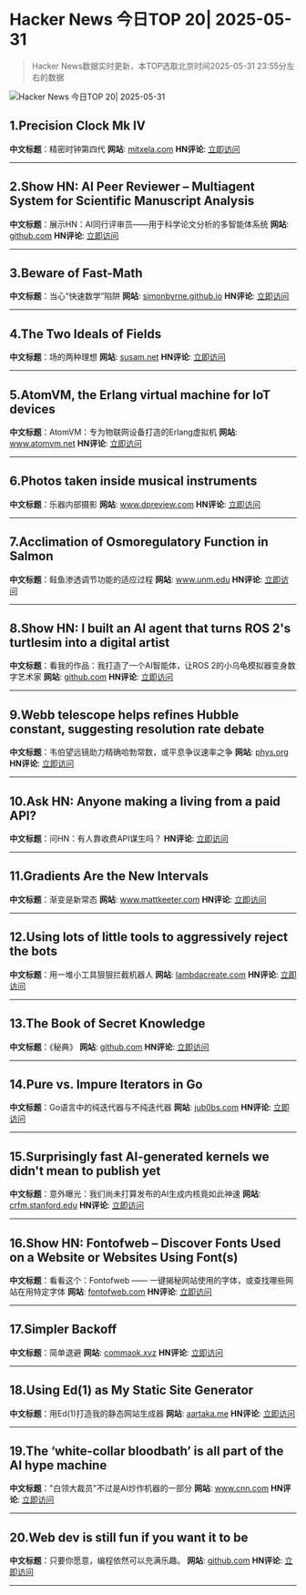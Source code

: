 # Hacker News 今日TOP 20| 2025-05-31

> Hacker News数据实时更新，本TOP选取北京时间2025-05-31 23:55分左右的数据

![Hacker News 今日TOP 20| 2025-05-31](https://img.chuhaix.com/2024/0910_imageFile-1665440404179-628424718_1725901191.png)

## 1.Precision Clock Mk IV
**中文标题**：精密时钟第四代
**网站**:  <a href='https://mitxela.com/projects/precision_clock_mk_iv' target='_blank' rel='nofollow'>mitxela.com</a>
**HN评论**:  <a href='https://news.ycombinator.com/item?id=44144750&utm_source=www.chuhaix.com' target='_blank' rel='nofollow'>立即访问</a>

---

## 2.Show HN: AI Peer Reviewer – Multiagent System for Scientific Manuscript Analysis
**中文标题**：展示HN：AI同行评审员——用于科学论文分析的多智能体系统
**网站**:  <a href='https://github.com/robertjakob/rigorous' target='_blank' rel='nofollow'>github.com</a>
**HN评论**:  <a href='https://news.ycombinator.com/item?id=44144280&utm_source=www.chuhaix.com' target='_blank' rel='nofollow'>立即访问</a>

---

## 3.Beware of Fast-Math
**中文标题**：当心“快速数学”陷阱
**网站**:  <a href='https://simonbyrne.github.io/notes/fastmath/' target='_blank' rel='nofollow'>simonbyrne.github.io</a>
**HN评论**:  <a href='https://news.ycombinator.com/item?id=44142472&utm_source=www.chuhaix.com' target='_blank' rel='nofollow'>立即访问</a>

---

## 4.The Two Ideals of Fields
**中文标题**：场的两种理想
**网站**:  <a href='https://susam.net/two-ideals-of-fields.html' target='_blank' rel='nofollow'>susam.net</a>
**HN评论**:  <a href='https://news.ycombinator.com/item?id=44144331&utm_source=www.chuhaix.com' target='_blank' rel='nofollow'>立即访问</a>

---

## 5.AtomVM, the Erlang virtual machine for IoT devices
**中文标题**：AtomVM：专为物联网设备打造的Erlang虚拟机
**网站**:  <a href='https://www.atomvm.net/' target='_blank' rel='nofollow'>www.atomvm.net</a>
**HN评论**:  <a href='https://news.ycombinator.com/item?id=44115897&utm_source=www.chuhaix.com' target='_blank' rel='nofollow'>立即访问</a>

---

## 6.Photos taken inside musical instruments
**中文标题**：乐器内部摄影
**网站**:  <a href='https://www.dpreview.com/photography/5400934096/probe-lenses-and-focus-stacking-the-secrets-to-incredible-photos-taken-inside-instruments' target='_blank' rel='nofollow'>www.dpreview.com</a>
**HN评论**:  <a href='https://news.ycombinator.com/item?id=44139626&utm_source=www.chuhaix.com' target='_blank' rel='nofollow'>立即访问</a>

---

## 7.Acclimation of Osmoregulatory Function in Salmon
**中文标题**：鲑鱼渗透调节功能的适应过程
**网站**:  <a href='https://www.unm.edu/~toolson/salmon_osmoregulation.html' target='_blank' rel='nofollow'>www.unm.edu</a>
**HN评论**:  <a href='https://news.ycombinator.com/item?id=44144543&utm_source=www.chuhaix.com' target='_blank' rel='nofollow'>立即访问</a>

---

## 8.Show HN: I built an AI agent that turns ROS 2's turtlesim into a digital artist
**中文标题**：看我的作品：我打造了一个AI智能体，让ROS 2的小乌龟模拟器变身数字艺术家
**网站**:  <a href='https://github.com/Yutarop/turtlesim_agent' target='_blank' rel='nofollow'>github.com</a>
**HN评论**:  <a href='https://news.ycombinator.com/item?id=44143244&utm_source=www.chuhaix.com' target='_blank' rel='nofollow'>立即访问</a>

---

## 9.Webb telescope helps refines Hubble constant, suggesting resolution rate debate
**中文标题**：韦伯望远镜助力精确哈勃常数，或平息争议速率之争
**网站**:  <a href='https://phys.org/news/2025-05-webb-telescope-refines-hubble-constant.html' target='_blank' rel='nofollow'>phys.org</a>
**HN评论**:  <a href='https://news.ycombinator.com/item?id=44114309&utm_source=www.chuhaix.com' target='_blank' rel='nofollow'>立即访问</a>

---

## 10.Ask HN: Anyone making a living from a paid API?
**中文标题**：问HN：有人靠收费API谋生吗？
**HN评论**:  <a href='https://news.ycombinator.com/item?id=44144473&utm_source=www.chuhaix.com' target='_blank' rel='nofollow'>立即访问</a>

---

## 11.Gradients Are the New Intervals
**中文标题**：渐变是新常态
**网站**:  <a href='https://www.mattkeeter.com/blog/2025-05-14-gradients/' target='_blank' rel='nofollow'>www.mattkeeter.com</a>
**HN评论**:  <a href='https://news.ycombinator.com/item?id=44142266&utm_source=www.chuhaix.com' target='_blank' rel='nofollow'>立即访问</a>

---

## 12.Using lots of little tools to aggressively reject the bots
**中文标题**：用一堆小工具狠狠拦截机器人
**网站**:  <a href='https://lambdacreate.com/posts/68' target='_blank' rel='nofollow'>lambdacreate.com</a>
**HN评论**:  <a href='https://news.ycombinator.com/item?id=44142761&utm_source=www.chuhaix.com' target='_blank' rel='nofollow'>立即访问</a>

---

## 13.The Book of Secret Knowledge
**中文标题**：《秘典》
**网站**:  <a href='https://github.com/trimstray/the-book-of-secret-knowledge' target='_blank' rel='nofollow'>github.com</a>
**HN评论**:  <a href='https://news.ycombinator.com/item?id=44142852&utm_source=www.chuhaix.com' target='_blank' rel='nofollow'>立即访问</a>

---

## 14.Pure vs. Impure Iterators in Go
**中文标题**：Go语言中的纯迭代器与不纯迭代器
**网站**:  <a href='https://jub0bs.com/posts/2025-05-29-pure-vs-impure-iterators-in-go/' target='_blank' rel='nofollow'>jub0bs.com</a>
**HN评论**:  <a href='https://news.ycombinator.com/item?id=44124228&utm_source=www.chuhaix.com' target='_blank' rel='nofollow'>立即访问</a>

---

## 15.Surprisingly fast AI-generated kernels we didn't mean to publish yet
**中文标题**：意外曝光：我们尚未打算发布的AI生成内核竟如此神速
**网站**:  <a href='https://crfm.stanford.edu/2025/05/28/fast-kernels.html' target='_blank' rel='nofollow'>crfm.stanford.edu</a>
**HN评论**:  <a href='https://news.ycombinator.com/item?id=44139454&utm_source=www.chuhaix.com' target='_blank' rel='nofollow'>立即访问</a>

---

## 16.Show HN: Fontofweb – Discover Fonts Used on a Website or Websites Using Font(s)
**中文标题**：看看这个：Fontofweb —— 一键揭秘网站使用的字体，或查找哪些网站在用特定字体
**网站**:  <a href='https://fontofweb.com' target='_blank' rel='nofollow'>fontofweb.com</a>
**HN评论**:  <a href='https://news.ycombinator.com/item?id=44144451&utm_source=www.chuhaix.com' target='_blank' rel='nofollow'>立即访问</a>

---

## 17.Simpler Backoff
**中文标题**：简单退避
**网站**:  <a href='https://commaok.xyz/post/simple-backoff/' target='_blank' rel='nofollow'>commaok.xyz</a>
**HN评论**:  <a href='https://news.ycombinator.com/item?id=44141887&utm_source=www.chuhaix.com' target='_blank' rel='nofollow'>立即访问</a>

---

## 18.Using Ed(1) as My Static Site Generator
**中文标题**：用Ed(1)打造我的静态网站生成器
**网站**:  <a href='https://aartaka.me/this-post-is-ed.html' target='_blank' rel='nofollow'>aartaka.me</a>
**HN评论**:  <a href='https://news.ycombinator.com/item?id=44144308&utm_source=www.chuhaix.com' target='_blank' rel='nofollow'>立即访问</a>

---

## 19.The ‘white-collar bloodbath’ is all part of the AI hype machine
**中文标题**："白领大裁员"不过是AI炒作机器的一部分
**网站**:  <a href='https://www.cnn.com/2025/05/30/business/anthropic-amodei-ai-jobs-nightcap' target='_blank' rel='nofollow'>www.cnn.com</a>
**HN评论**:  <a href='https://news.ycombinator.com/item?id=44136117&utm_source=www.chuhaix.com' target='_blank' rel='nofollow'>立即访问</a>

---

## 20.Web dev is still fun if you want it to be
**中文标题**：只要你愿意，编程依然可以充满乐趣。
**网站**:  <a href='https://github.com/jchester/bobotw' target='_blank' rel='nofollow'>github.com</a>
**HN评论**:  <a href='https://news.ycombinator.com/item?id=44142254&utm_source=www.chuhaix.com' target='_blank' rel='nofollow'>立即访问</a>

---

